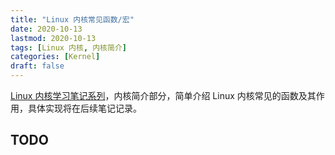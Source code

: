 ```yaml
---
title: "Linux 内核常见函数/宏"
date: 2020-10-13
lastmod: 2020-10-13
tags: [Linux 内核, 内核简介]
categories: [Kernel]
draft: false
---
```


[Linux 内核学习笔记系列](/posts/kernel/kernel)，内核简介部分，简单介绍 Linux 内核常见的函数及其作用，具体实现将在后续笔记记录。

<!--more-->

## TODO
